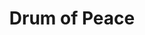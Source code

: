 ---
pid: CH816
title: Drum of Peace
location_transcription: Along The 2 Rivers - Pick one
zipcode: '48105'
outside_phl: 'Ann Arbor MI '
neighborhood: 
age: '49'
age_range: 40-49
instagram: 
image_file_name: CH_816.jpg
proposal_transcription: |-
  Modeled after a drum created in Philly for the civil war--
  now unites people underneath an acoustic //fun house//
  -interior can have historical references
  -multimedia, sound scapes
  -interactive games
  -places to sit+lay down to stare up at ceiling
  -illumination
topic: History,Unity
topic_summary: 0, 0
type: Interactive,Space,Song Sound
keywords_other: multimedia, drum, schuylkill, delaware, rivers, space
credit: micheal@gouldmusic.com
image_labels: 
twitter: 
facebook: 
permalink: "/monuments/ch816/"
layout: item-page
---